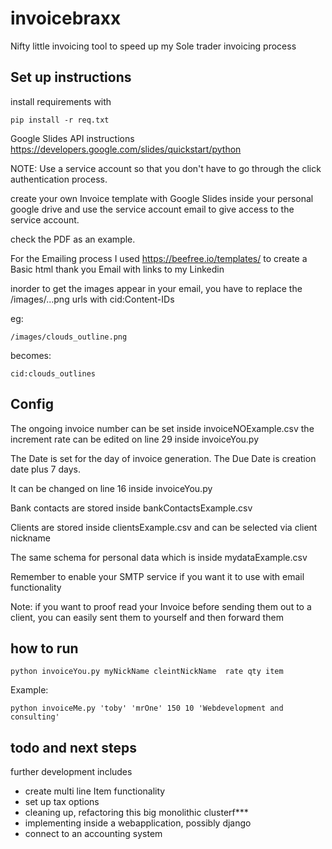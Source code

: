 # invoicebraxx
Nifty little invoicing tool to speed up my Sole trader invoicing process

## Set up instructions

install requirements with 

	pip install -r req.txt

Google Slides API instructions
https://developers.google.com/slides/quickstart/python

NOTE:
Use a service account so that you don't have to go through the click authentication process. 

create your own Invoice template with Google Slides inside your personal google drive and 
use the service account email to give access to the service account.

check the PDF as an example.

For the Emailing process I used https://beefree.io/templates/
to create a Basic html thank you Email with links to my Linkedin

inorder to get the images appear in your email, you have to replace the /images/...png urls with 
cid:Content-IDs

eg:

	/images/clouds_outline.png
	
becomes:

	cid:clouds_outlines

## Config
The ongoing invoice number can be set inside invoiceNOExample.csv
the increment rate can be edited on line 29 inside invoiceYou.py

The Date is set for the day of invoice generation.
The Due Date is creation date plus 7 days.

It can be changed on line 16 inside invoiceYou.py

Bank contacts are stored inside 
bankContactsExample.csv

Clients are stored inside clientsExample.csv and can be selected via client nickname 

The same schema for personal data which is inside mydataExample.csv

Remember to enable your SMTP service if you want it to use with email functionality

Note:
if you want to proof read your Invoice before sending them out to a client, you can easily sent them 
to yourself and then forward them


## how to run

	python invoiceYou.py myNickName cleintNickName  rate qty item

Example:

	python invoiceMe.py 'toby' 'mrOne' 150 10 'Webdevelopment and consulting'


## todo and next steps

further development includes
* create multi line Item functionality
* set up tax options
* cleaning up, refactoring this big monolithic clusterf***
* implementing inside a webapplication, possibly django
* connect to an accounting system
